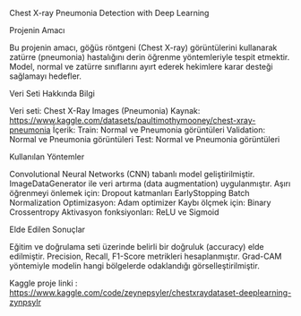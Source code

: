 Chest X-ray Pneumonia Detection with Deep Learning

Projenin Amacı

Bu projenin amacı, göğüs röntgeni (Chest X-ray) görüntülerini kullanarak zatürre (pneumonia) hastalığını derin öğrenme yöntemleriyle tespit etmektir.
Model, normal ve zatürre sınıflarını ayırt ederek hekimlere karar desteği sağlamayı hedefler.

Veri Seti Hakkında Bilgi

Veri seti: Chest X-Ray Images (Pneumonia)
Kaynak: https://www.kaggle.com/datasets/paultimothymooney/chest-xray-pneumonia
İçerik:
Train: Normal ve Pneumonia görüntüleri
Validation: Normal ve Pneumonia görüntüleri
Test: Normal ve Pneumonia görüntüleri

Kullanılan Yöntemler

Convolutional Neural Networks (CNN) tabanlı model geliştirilmiştir.
ImageDataGenerator ile veri artırma (data augmentation) uygulanmıştır.
Aşırı öğrenmeyi önlemek için:
Dropout katmanları
EarlyStopping
Batch Normalization
Optimizasyon: Adam optimizer
Kaybı ölçmek için: Binary Crossentropy
Aktivasyon fonksiyonları: ReLU ve Sigmoid

Elde Edilen Sonuçlar

Eğitim ve doğrulama seti üzerinde belirli bir doğruluk (accuracy) elde edilmiştir.
Precision, Recall, F1-Score metrikleri hesaplanmıştır.
Grad-CAM yöntemiyle modelin hangi bölgelerde odaklandığı görselleştirilmiştir.

Kaggle proje linki : https://www.kaggle.com/code/zeynepsyler/chestxraydataset-deeplearning-zynpsylr

